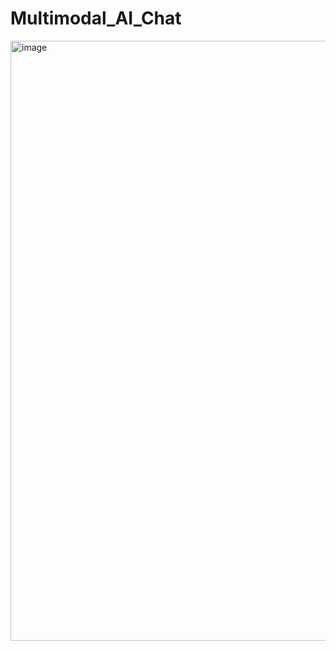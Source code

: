 # Multimodal_AI_Chat

<img width="960" alt="image" src="https://github.com/Uddeshya8272/Multimodal_AI_Chat/assets/118058617/934e51e6-1ac1-417d-b8dd-294ff6e39807">
